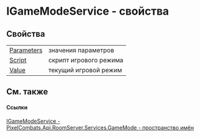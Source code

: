 # IGameModeService - свойства




## Свойства
<table>
<tr>
<td><a href="54dcbd60-0988-f2f4-fa7a-eeca1b2b36f8">Parameters</a></td>
<td>значения параметров</td></tr>
<tr>
<td><a href="15996ff5-efd4-ab83-57f6-c7c60b4a13c3">Script</a></td>
<td>скрипт игрового режима</td></tr>
<tr>
<td><a href="bd9a5cf4-9271-a1d7-fb0c-909f555df49c">Value</a></td>
<td>текущий игровой режим</td></tr>
</table>

## См. также


#### Ссылки
<a href="e7dd80e0-e149-b303-e6f9-e6203bda4449">IGameModeService - </a>  
<a href="7b069c1a-afb0-5e58-d9b9-e90280cd6d94">PixelCombats.Api.RoomServer.Services.GameMode - пространство имён</a>  
